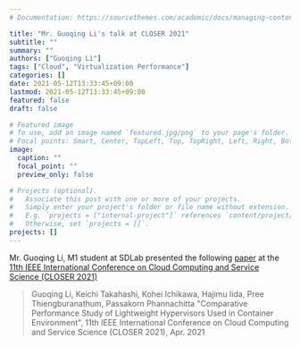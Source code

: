 ```yaml
---
# Documentation: https://sourcethemes.com/academic/docs/managing-content/

title: "Mr. Guoqing Li's talk at CLOSER 2021"
subtitle: ""
summary: ""
authors: ["Guoqing Li"]
tags: ["Cloud", "Virtualization Performance"]
categories: []
date: 2021-05-12T13:33:45+09:00
lastmod: 2021-05-12T13:33:45+09:00
featured: false
draft: false

# Featured image
# To use, add an image named `featured.jpg/png` to your page's folder.
# Focal points: Smart, Center, TopLeft, Top, TopRight, Left, Right, BottomLeft, Bottom, BottomRight.
image:
  caption: ""
  focal_point: ""
  preview_only: false

# Projects (optional).
#   Associate this post with one or more of your projects.
#   Simply enter your project's folder or file name without extension.
#   E.g. `projects = ["internal-project"]` references `content/project/deep-learning/index.md`.
#   Otherwise, set `projects = []`.
projects: []
---
```


Mr. Guoqing Li, M1 student at SDLab presented the following [paper](https://www.scitepress.org/PublicationsDetail.aspx?ID=UOyxEPw5ouY=&t=1) at the [11th IEEE International Conference on Cloud Computing and Service Science (CLOSER 2021)](http://closer.scitevents.org/)

> Guoqing Li, Keichi Takahashi, Kohei Ichikawa, Hajimu Iida, Pree Thiengburanathum, Passakorn Phannachitta "Comparative Performance Study of Lightweight Hypervisors Used in Container Environment", 11th IEEE International Conference on Cloud Computing and Service Science (CLOSER 2021), Apr. 2021

